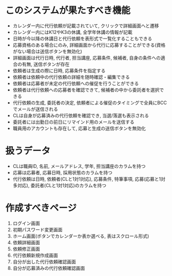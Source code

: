 # このシステムが果たすべき機能
- カレンダー内に代行依頼が記載されていて, クリックで詳細画面へと遷移
- カレンダー内にはK12やK3の休講, 全学年休講の情報が記載
- 日時が今以降の休講日と代行依頼を表形式で一覧化することもできる
- 応募資格のある場合にのみ, 詳細画面から代行に応募することができる(資格がない場合は送信ボタンを無効化)
- 詳細画面は代行日時, 代行者, 担当講座, 応募条件, 候補者, 自身の条件への適合の有無, 送信ボタンが存在
- 依頼者は生成の際に日時, 応募条件を指定する
- 依頼者は依頼中の代行依頼の詳細を随時確認・編集できる
- 依頼者は応募者が未定の代行依頼への催促を行うことができる
- 依頼者は代行依頼への応募者を確認できて, 候補者の中から委託者を選択できる
- 代行依頼の生成, 委託者の決定, 依頼者による催促のタイミングで全員にBCCでメールが送信される
- CLは自身が応募済みの代行依頼を確認でき, 当選/落選も表示される
- 委託者には出勤日の前日にリマインド用のメールを送信する
- 職員用のアカウントも存在して, 応募と生成の送信ボタンを無効化

# 扱うデータ
- CLは職員ID, 名前, メールアドレス, 学年, 担当講座のカラムを持つ
- 応募は応募者, 応募日時, 採用状態のカラムを持つ
- 代行依頼は日時, 依頼者(CLと1対1対応), 応募条件, 特筆事項, 応募(応募と1対多対応), 委託者(CLと1対1対応)のカラムを持つ

# 作成すべきページ
1. ログイン画面
2. 初期パスワード変更画面
3. ホーム画面(ボタンでカレンダーか表か選べる, 表はスクロール形式)
4. 依頼詳細画面
5. 依頼修正画面
6. 代行依頼新規作成画面
7. 自分が出した代行依頼確認画面
8. 自分が応募済みの代行依頼確認画面